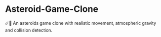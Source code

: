 # Asteroid-Game-Clone
☄️🚀 An asteroids game clone with realistic movement, atmospheric gravity and collision detection. 
